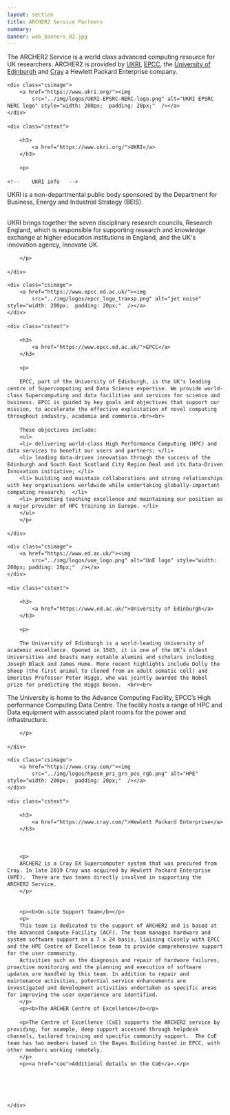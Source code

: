 ```yaml
---
layout: section
title: ARCHER2 Service Partners
summary: 
banner: web_banners_02.jpg
---
```


The ARCHER2 Service is a world class advanced computing resource for UK researchers. ARCHER2 is provided by [UKRI](https://www.ukri.org/), [EPCC](https://www.epcc.ed.ac.uk/), the [University of Edinburgh](https://www.ed.ac.uk/) and [Cray](https://www.cray.com/) a Hewlett Packard Enterprise company.






<div class="casestudy">

	<div class="csimage">
		<a href="https://www.ukri.org/"><img
			src="../img/logos/UKRI-EPSRC-NERC-logo.png" alt="UKRI EPSRC NERC logo" style="width: 200px;  padding: 20px;"  /></a>
	</div>

	<div class="cstext">

		<h3>
			<a href="https://www.ukri.org/">UKRI</a>
		</h3>

		<p>
         
	<!--	UKRI info   -->

UKRI is a non-departmental public body sponsored by the Department for Business, Energy and Industrial Strategy (BEIS).<br><br>

UKRI brings together the seven disciplinary research councils, Research England, which is responsible for supporting research and knowledge exchange at higher education institutions in England, and the UK's innovation agency, Innovate UK.
		 

		</p>

	</div>
</div>




<div class="casestudy">

	<div class="csimage">
		<a href="https://www.epcc.ed.ac.uk/"><img
			src="../img/logos/epcc_logo_transp.png" alt="jet noise" style="width: 200px;  padding: 20px;"  /></a>
	</div>

	<div class="cstext">

		<h3>
			<a href="https://www.epcc.ed.ac.uk/">EPCC</a>
		</h3>

		<p>
     
		EPCC, part of the University of Edinburgh, is the UK's leading centre of Supercomputing and Data Science expertise. We provide world-class Supercomputing and data facilities and services for science and business. EPCC is guided by key goals and objectives that support our mission, to accelerate the effective exploitation of novel computing throughout industry, academia and commerce.<br><br>
		
		These objectives include:
		<ul>
		<li> delivering world-class High Performance Computing (HPC) and data services to benefit our users and partners; </li>
		<li> leading data-driven innovation through the success of the Edinburgh and South East Scotland City Region Deal and its Data-Driven Innovation initiative; </li>
		<li> building and maintain collaborations and strong relationships with key organisations worldwide while undertaking globally-important computing research;  </li> 
		<li> promoting teaching excellence and maintaining our position as a major provider of HPC training in Europe. </li>
        </ul>
		</p>

	</div>
</div>




<div class="casestudy">

	<div class="csimage">
		<a href="https://www.ed.ac.uk/"><img
			src="../img/logos/uoe_logo.png" alt="UoE logo" style="width: 200px; padding: 20px;"  /></a>
	</div>

	<div class="cstext">

		<h3>
			<a href="https://www.ed.ac.uk/">University of Edinburgh</a>
		</h3>

		<p>
     
		The University of Edinburgh is a world-leading University of academic excellence. Opened in 1583, it is one of the UK’s oldest Universities and boasts many notable alumini and scholars including Joseph Black and James Hume. More recent highlights include Dolly the Sheep (the first animal to cloned from an adult somatic cell) and Emeritus Professor Peter Higgs, who was jointly awarded the Nobel prize for predicting the Higgs Boson.  <br><br>

The University is home to the Advance Computing Facility, EPCC’s High performance Computing Data Centre. The facility hosts a range of HPC and Data equipment with associated plant rooms for the power and infrastructure. 


		</p>

	</div>
</div>







<div class="casestudy">

	<div class="csimage">
		<a href="https://www.cray.com/"><img
			src="../img/logos/hpesm_pri_grn_pos_rgb.png" alt="HPE" style="width: 200px;  padding: 20px;"  /></a>
	</div>

	<div class="cstext">

		<h3>
			<a href="https://www.cray.com/">Hewlett Packard Enterprise</a>
		</h3>



		<p>
		ARCHER2 is a Cray EX Supercomputer system that was procured from Cray. In late 2019 Cray was acquired by Hewlett Packard Enterprise (HPE).  There are two teams directly involved in supporting the ARCHER2 Service.
		</p>
		
		
		<p><b>On-site Support Team</b></p>
		<p>		
		This team is dedicated to the support of ARCHER2 and is based at the Advanced Compute Facility (ACF). The team manages hardware and system software support on a 7 x 24 basis, liaising closely with EPCC and the HPE Centre of Excellence team to provide comprehensive support for the user community.
		Activities such as the diagnosis and repair of hardware failures, proactive monitoring and the planning and execution of software updates are handled by this team. In addition to repair and maintenance activities, potential service enhancements are investigated and development activities undertaken as specific areas for improving the user experience are identified.
		</p>
		<p><b>The ARCHER Centre of Excellence</b></p>
		
		<p>The Centre of Excellence (CoE) supports the ARCHER2 service by providing, for example, deep support accessed through helpdesk channels, tailored training and specific community support.  The CoE team has two members based in the Bayes Building hosted in EPCC, with other members working remotely. 
		</p>
		<p><a href="coe">Additional details on the CoE</a>.</p>





	</div>
</div>



